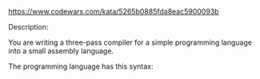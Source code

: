 https://www.codewars.com/kata/5265b0885fda8eac5900093b

Description:

You are writing a three-pass compiler for a simple programming language into a small assembly language.

The programming language has this syntax: